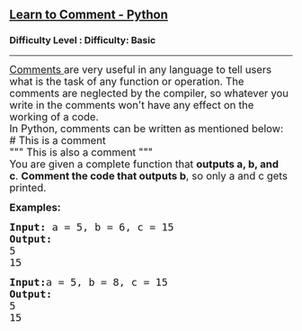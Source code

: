 <h2><a href="https://www.geeksforgeeks.org/problems/learn-to-comment-python/1?page=5&difficulty=Basic&status=unsolved&sortBy=submissions">Learn to Comment - Python</a></h2><h3>Difficulty Level : Difficulty: Basic</h3><hr><div class="problems_problem_content__Xm_eO"><p><span style="font-size: 18px;"><a href="https://www.geeksforgeeks.org/python-comments/" target="_blank" rel="noopener">Comments&nbsp;</a>are very useful in any language to tell users what is the task of any function or operation. The comments are neglected by the compiler, so whatever you write in the comments won't have any effect on the working of a code.<br>In Python, comments can be written as mentioned below:<br># This is a comment<br>""" This is also a comment """</span><br><span style="font-size: 18px;">You are given a complete function that&nbsp;<strong>outputs a, b, and c</strong>.&nbsp;<strong>Comment the code that outputs b</strong>, so only a and c gets printed.</span></p>
<p><span style="font-size: 18px;"><strong>Examples:</strong>&nbsp;</span></p>
<pre><span style="font-size: 18px;"><strong>Input: </strong></span><span style="font-size: 18px;">a = 5, b = 6, c = 15</span>
<span style="font-size: 18px;"><strong>Output:</strong>
5
15</span></pre>
<pre><span style="font-size: 18px;"><strong>Input:</strong></span><span style="font-size: 18px;">a = 5, b = 8, c = 15</span>
<span style="font-size: 18px;"><strong>Output:</strong>
5
15</span></pre></div>